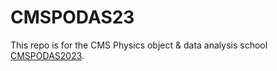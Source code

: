# CMSPODAS23
This repo is for the CMS Physics object & data analysis school [CMSPODAS2023](https://indico.desy.de/event/38207).
